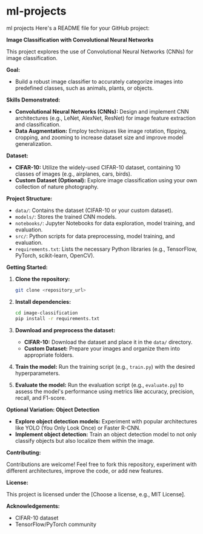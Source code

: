 # ml-projects
ml projects 
Here's a README file for your GitHub project:

**Image Classification with Convolutional Neural Networks**

This project explores the use of Convolutional Neural Networks (CNNs) for image classification. 

**Goal:**

* Build a robust image classifier to accurately categorize images into predefined classes, such as animals, plants, or objects.

**Skills Demonstrated:**

* **Convolutional Neural Networks (CNNs):** Design and implement CNN architectures (e.g., LeNet, AlexNet, ResNet) for image feature extraction and classification.
* **Data Augmentation:** Employ techniques like image rotation, flipping, cropping, and zooming to increase dataset size and improve model generalization.

**Dataset:**

* **CIFAR-10:** Utilize the widely-used CIFAR-10 dataset, containing 10 classes of images (e.g., airplanes, cars, birds).
* **Custom Dataset (Optional):** Explore image classification using your own collection of nature photography.

**Project Structure:**

* `data/`: Contains the dataset (CIFAR-10 or your custom dataset).
* `models/`: Stores the trained CNN models.
* `notebooks/`: Jupyter Notebooks for data exploration, model training, and evaluation.
* `src/`: Python scripts for data preprocessing, model training, and evaluation.
* `requirements.txt`: Lists the necessary Python libraries (e.g., TensorFlow, PyTorch, scikit-learn, OpenCV).

**Getting Started:**

1. **Clone the repository:**
   ```bash
   git clone <repository_url>
   ```

2. **Install dependencies:**
   ```bash
   cd image-classification
   pip install -r requirements.txt
   ```

3. **Download and preprocess the dataset:**
   * **CIFAR-10:** Download the dataset and place it in the `data/` directory.
   * **Custom Dataset:** Prepare your images and organize them into appropriate folders.

4. **Train the model:**
   Run the training script (e.g., `train.py`) with the desired hyperparameters.

5. **Evaluate the model:**
   Run the evaluation script (e.g., `evaluate.py`) to assess the model's performance using metrics like accuracy, precision, recall, and F1-score.

**Optional Variation: Object Detection**

* **Explore object detection models:** Experiment with popular architectures like YOLO (You Only Look Once) or Faster R-CNN.
* **Implement object detection:** Train an object detection model to not only classify objects but also localize them within the image.

**Contributing:**

Contributions are welcome! Feel free to fork this repository, experiment with different architectures, improve the code, or add new features. 

**License:**

This project is licensed under the [Choose a license, e.g., MIT License].

**Acknowledgements:**

* CIFAR-10 dataset
* TensorFlow/PyTorch community
